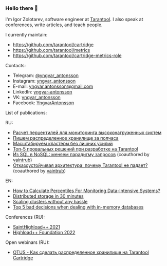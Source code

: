 ### Hello there 👋

I'm Igor Zolotarev, software engineer at [Tarantool](https://www.tarantool.io/). I also speak at conferences, write articles, and teach people.

I currently maintain:
- https://github.com/tarantool/cartridge
- https://github.com/tarantool/metrics
- https://github.com/tarantool/cartridge-metrics-role

Contacts:
- Telegram: [@yngvar_antonsson](https://t.me/yngvar_antonsson)
- Instagram: [yngvar_antonsson](https://instagram.com/yngvar_antonsson)
- E-mail: yngvar.antonsson@gmail.com
- LinkedIn: [yngvar-antonsson](https://www.linkedin.com/in/yngvar-antonsson/)
- VK: [yngvar_antonsson](https://vk.com/yngvar_antonsson)
- Facebook: [YngvarAntonsson](https://www.facebook.com/YngvarAntonsson/)

List of publications:

RU:
- [Расчет перцентилей для мониторинга высоконагруженных систем](https://habr.com/ru/company/mailru/blog/529456/)
- [Пишем распределенное хранилище за полчаса](https://habr.com/ru/company/vk/blog/588046/)
- [Масштабируем кластеры без лишних усилий](https://habr.com/ru/company/vk/blog/596241/)
- [Топ-5 провальных решений при разработке на Tarantool](https://habr.com/ru/company/vk/blog/672386/)
- [Из SQL в NoSQL: меняем парадигму запросов](https://habr.com/ru/companies/vk/articles/739540/) (coauthored by [vaintrub](https://github.com/vaintrub))
- [Отказоустойчивая архитектура: почему Tarantool не падает?](https://habr.com/ru/companies/vk/articles/768360/) (coauthored by [vaintrub](https://github.com/vaintrub))

EN:
- [How to Calculate Percentiles For Monitoring Data-Intensive Systems?](https://www.geeksforgeeks.org/how-to-calculate-percentiles-for-monitoring-data-intensive-systems/)
- [Distributed storage in 30 minutes](https://dev.to/tarantool/distributed-storage-in-30-minutes-1a9f)
- [Scaling clusters without any hassle](https://dev.to/tarantool/scaling-clusters-without-any-hassle-46in)
- [Top 5 bad decisions when dealing with in-memory databases](https://medium.com/@tarantool/top-5-bad-decisions-when-dealing-with-in-memory-databases-4b2d1fe39317)

Conferences (RU):
- [SaintHighload++ 2021](https://www.youtube.com/watch?v=6MJtIZd1E60)
- [Highload++ Foundation 2022](https://www.youtube.com/watch?v=-FBKkyt1NJ0)

Open webinars (RU):
- [OTUS - Как сделать распределенное хранилище на Tarantool Cartridge](https://www.youtube.com/watch?v=gDNFfqz7jLM)
